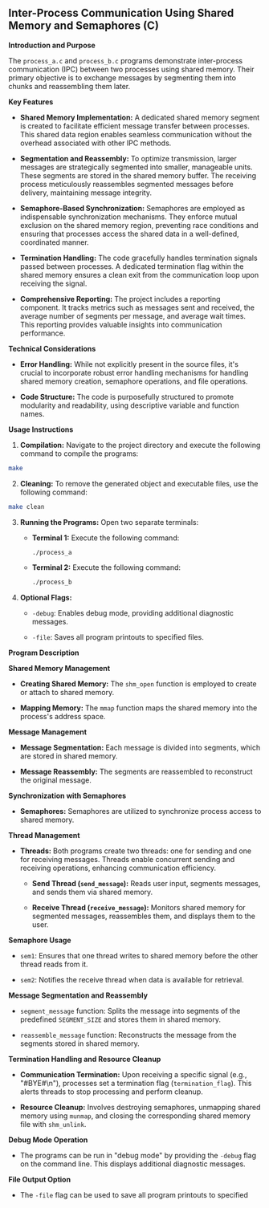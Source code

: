 ## Inter-Process Communication Using Shared Memory and Semaphores (C)

**Introduction and Purpose**

The `process_a.c` and `process_b.c` programs demonstrate inter-process communication (IPC) between two processes using shared memory. Their primary objective is to exchange messages by segmenting them into chunks and reassembling them later.

**Key Features**

* **Shared Memory Implementation:** A dedicated shared memory segment is created to facilitate efficient message transfer between processes. This shared data region enables seamless communication without the overhead associated with other IPC methods.

* **Segmentation and Reassembly:** To optimize transmission, larger messages are strategically segmented into smaller, manageable units. These segments are stored in the shared memory buffer. The receiving process meticulously reassembles segmented messages before delivery, maintaining message integrity.

* **Semaphore-Based Synchronization:** Semaphores are employed as indispensable synchronization mechanisms. They enforce mutual exclusion on the shared memory region, preventing race conditions and ensuring that processes access the shared data in a well-defined,  coordinated manner.

* **Termination Handling:** The code gracefully handles termination signals passed between processes. A dedicated termination flag within the shared memory ensures a clean exit from the communication loop upon receiving the signal.

* **Comprehensive Reporting:** The project includes a reporting component. It tracks metrics such as messages sent and received, the average number of segments per message, and average wait times. This reporting provides valuable insights into communication performance.

**Technical Considerations**

* **Error Handling:** While not explicitly present in the source files, it's crucial to incorporate robust error handling mechanisms for handling shared memory creation, semaphore operations, and file operations.

* **Code Structure:** The code is purposefully structured to promote modularity and readability, using descriptive variable and function names.

**Usage Instructions**

1. **Compilation:** Navigate to the project directory and execute the following command to compile the programs:

```bash
make
```

2. **Cleaning:** To remove the generated object and executable files, use the following command:

```bash
make clean
```

3. **Running the Programs:** Open two separate terminals:

   * **Terminal 1:** Execute the following command:

     ```bash
     ./process_a
     ```

   * **Terminal 2:** Execute the following command:

     ```bash
     ./process_b
     ```

4. **Optional Flags:**

   * `-debug`: Enables debug mode, providing additional diagnostic messages.

   * `-file`: Saves all program printouts to specified files.

**Program Description**

**Shared Memory Management**

* **Creating Shared Memory:** The `shm_open` function is employed to create or attach to shared memory.

* **Mapping Memory:** The `mmap` function maps the shared memory into the process's address space.

**Message Management**

* **Message Segmentation:** Each message is divided into segments, which are stored in shared memory.

* **Message Reassembly:** The segments are reassembled to reconstruct the original message.

**Synchronization with Semaphores**

* **Semaphores:** Semaphores are utilized to synchronize process access to shared memory.

**Thread Management**

* **Threads:** Both programs create two threads: one for sending and one for receiving messages. Threads enable concurrent sending and receiving operations, enhancing communication efficiency.

   * **Send Thread (`send_message`):** Reads user input, segments messages, and sends them via shared memory.

   * **Receive Thread (`receive_message`):** Monitors shared memory for segmented messages, reassembles them, and displays them to the user.

**Semaphore Usage**

* `sem1`: Ensures that one thread writes to shared memory before the other thread reads from it.

* `sem2`: Notifies the receive thread when data is available for retrieval.

**Message Segmentation and Reassembly**

* `segment_message` function: Splits the message into segments of the predefined `SEGMENT_SIZE` and stores them in shared memory.

* `reassemble_message` function: Reconstructs the message from the segments stored in shared memory.

**Termination Handling and Resource Cleanup**

* **Communication Termination:** Upon receiving a specific signal (e.g., "#BYE#\n"), processes set a termination flag (`termination_flag`). This alerts threads to stop processing and perform cleanup.

* **Resource Cleanup:** Involves destroying semaphores, unmapping shared memory using `munmap`, and closing the corresponding shared memory file with `shm_unlink`.

**Debug Mode Operation**

* The programs can be run in "debug mode" by providing the `-debug` flag on the command line. This displays additional diagnostic messages.

**File Output Option**

* The `-file` flag can be used to save all program printouts to specified
